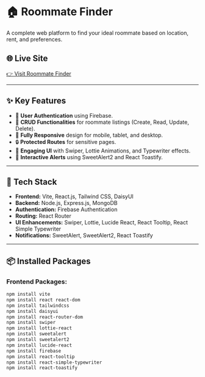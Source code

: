 # 🏠 Roommate Finder

A complete web platform to find your ideal roommate based on location, rent, and preferences.

## 🌐 Live Site

[👉 Visit Roommate Finder]([https://your-live-site-url.com](https://chimerical-frangollo-6b3418.netlify.app/))

---

## ✨ Key Features

- 🔐 **User Authentication** using Firebase.
- 📃 **CRUD Functionalities** for roommate listings (Create, Read, Update, Delete).
- 📱 **Fully Responsive** design for mobile, tablet, and desktop.
- 🔒 **Protected Routes** for sensitive pages.
- 🎨 **Engaging UI** with Swiper, Lottie Animations, and Typewriter effects.
- 🔔 **Interactive Alerts** using SweetAlert2 and React Toastify.

---

## 🧰 Tech Stack

- **Frontend:** Vite, React.js, Tailwind CSS, DaisyUI
- **Backend:** Node.js, Express.js, MongoDB
- **Authentication:** Firebase Authentication
- **Routing:** React Router
- **UI Enhancements:** Swiper, Lottie, Lucide React, React Tooltip, React Simple Typewriter
- **Notifications:** SweetAlert, SweetAlert2, React Toastify

---

## 📦 Installed Packages

### Frontend Packages:
```bash
npm install vite
npm install react react-dom
npm install tailwindcss 
npm install daisyui
npm install react-router-dom
npm install swiper
npm install lottie-react
npm install sweetalert
npm install sweetalert2
npm install lucide-react
npm install firebase
npm install react-tooltip
npm install react-simple-typewriter
npm install react-toastify
